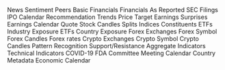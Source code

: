 News Sentiment
Peers
Basic Financials
Financials As Reported
SEC Filings
IPO Calendar
Recommendation Trends
Price Target
Earnings Surprises
Earnings Calendar
Quote
Stock Candles
Splits
Indices Constituents
ETFs Industry Exposure
ETFs Country Exposure
Forex Exchanges
Forex Symbol
Forex Candles
Forex rates
Crypto Exchanges
Crypto Symbol
Crypto Candles
Pattern Recognition
Support/Resistance
Aggregate Indicators
Technical Indicators
COVID-19
FDA Committee Meeting Calendar
Country Metadata
Economic Calendar

